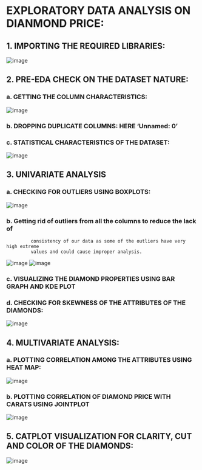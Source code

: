 #    EXPLORATORY DATA ANALYSIS ON DIANMOND PRICE:
##      1. IMPORTING THE REQUIRED LIBRARIES:
   ![image](https://user-images.githubusercontent.com/46246463/221762103-aa8778b4-0922-4145-88e2-0fb5eec7bbaa.png)

##      2. PRE-EDA CHECK ON THE DATASET NATURE:
   ###          a. GETTING THE COLUMN CHARACTERISTICS:
   ![image](https://user-images.githubusercontent.com/46246463/221762146-8f58c561-050c-49f5-802e-ad389e45e544.png)

   ###           b. DROPPING DUPLICATE COLUMNS: HERE ‘Unnamed: 0’
   ###           c. STATISTICAL CHARACTERISTICS OF THE DATASET:
   ![image](https://user-images.githubusercontent.com/46246463/221762236-4d85ad32-654f-4dfa-9b7c-a978e9efb999.png)

##      3. UNIVARIATE ANALYSIS
   ###           a. CHECKING FOR OUTLIERS USING BOXPLOTS:
   ![image](https://user-images.githubusercontent.com/46246463/221762613-af25e411-1a72-4c06-ba73-7a566d8a359b.png)

   ###           b. Getting rid of outliers from all the columns to reduce the lack of
             consistency of our data as some of the outliers have very high extreme
             values and could cause improper analysis.
   ![image](https://user-images.githubusercontent.com/46246463/221762667-b987a8b8-f103-4496-9a87-583a202e7e7f.png) ![image](https://user-images.githubusercontent.com/46246463/221762684-2ebe9b3e-2a60-48f3-a8fb-ea30e7a9825b.png)


   ###          c. VISUALIZING THE DIAMOND PROPERTIES USING BAR GRAPH AND KDE PLOT
   ###          d. CHECKING FOR SKEWNESS OF THE ATTRIBUTES OF THE DIAMONDS:
   ![image](https://user-images.githubusercontent.com/46246463/221762740-55fbb5c4-0dca-4395-8dbd-96483db13ca1.png)

##      4. MULTIVARIATE ANALYSIS:
   ###           a. PLOTTING CORRELATION AMONG THE ATTRIBUTES USING HEAT MAP:
   ![image](https://user-images.githubusercontent.com/46246463/221762762-432c63f7-04cd-4e5e-8868-21cebf09f6d9.png)

   ###           b. PLOTTING CORRELATION OF DIAMOND PRICE WITH CARATS USING JOINTPLOT
   ![image](https://user-images.githubusercontent.com/46246463/221762779-4258c1d8-bb57-41b4-80f9-11182d3cb936.png)

##      5. CATPLOT VISUALIZATION FOR CLARITY, CUT AND COLOR OF THE DIAMONDS:
   ![image](https://user-images.githubusercontent.com/46246463/221762898-589d56a6-6793-452a-983f-c59a3946b2ac.png)

